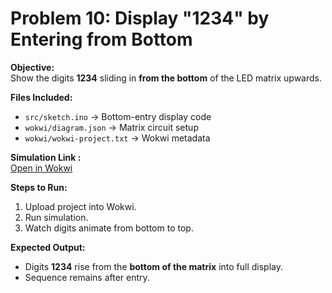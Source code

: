 # Problem 10: Display "1234" by Entering from Bottom

**Objective:**  
Show the digits **1234** sliding in **from the bottom** of the LED matrix upwards.

**Files Included:**  
- `src/sketch.ino` → Bottom-entry display code  
- `wokwi/diagram.json` → Matrix circuit setup  
- `wokwi/wokwi-project.txt` → Wokwi metadata  

**Simulation Link :**  
[Open in Wokwi](https://wokwi.com/projects/445902351651260417)

**Steps to Run:**  
1. Upload project into Wokwi.  
2. Run simulation.  
3. Watch digits animate from bottom to top.

**Expected Output:**  
- Digits **1234** rise from the **bottom of the matrix** into full display.  
- Sequence remains after entry.
